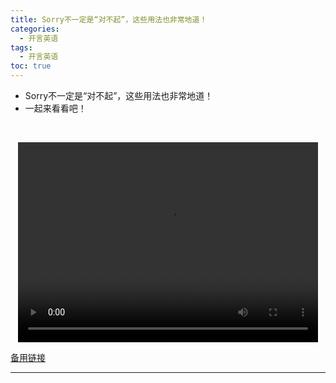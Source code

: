 ```yaml
---
title: Sorry不一定是“对不起”，这些用法也非常地道！
categories:
  - 开言英语
tags:
  - 开言英语
toc: true 
---
```



- Sorry不一定是“对不起”，这些用法也非常地道！
- 一起来看看吧！

 

<p style="text-align:center">
   <video width="480" height="320" controls>
       <source src="/video/ol/8.mp4">
   </video>
</p>
 <p><a href="/video/ol/8.mp4">备用链接</a></p>
 
---





